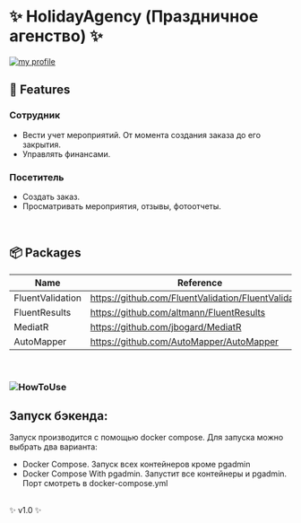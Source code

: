 # ✨ HolidayAgency (Праздничное агенство) ✨

[![my profile](https://img.shields.io/badge/%3C%2F%3E%20with%20%E2%99%A5%20by-NHN_Cloud-ff1414.svg)](https://github.com/Maflend)

##  🚩 Features
### Сотрудник
- Вести учет мероприятий. От момента создания заказа до его закрытия.
- Управлять финансами.

### Посетитель
- Создать заказ.
- Просматривать мероприятия, отзывы, фотоотчеты.

<br>

## 📦 Packages

| Name | Reference |
|------|-----------|
| FluentValidation     |   https://github.com/FluentValidation/FluentValidation        |
| FluentResults     |  https://github.com/altmann/FluentResults         |
| MediatR     |  https://github.com/jbogard/MediatR         |
| AutoMapper     | https://github.com/AutoMapper/AutoMapper          |

<br>

### ![HowToUse](https://github.com/Maflend/HolidayAgency/assets/59286805/d2af0cd1-0dd2-416d-a8d4-9363a7441267)

## Запуск бэкенда:
Запуск производится с помощью docker compose.
Для запуска можно выбрать два варианта:
- Docker Compose. Запуск всех контейнеров кроме pgadmin
- Docker Compose With pgadmin. Запустит все контейнеры и pgadmin. Порт смотреть в docker-compose.yml

<br>
✨ v1.0 ✨
